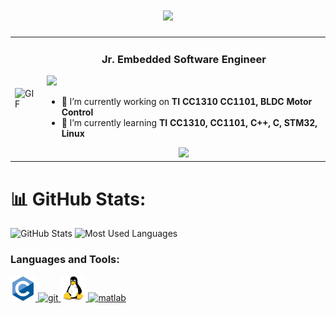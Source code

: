 
<h1 align="center">
  <a href="https://git.io/typing-svg">
    <img src="https://readme-typing-svg.herokuapp.com?font=Fira+Code&duration=3000&pause=1000&center=true&vCenter=true&random=false&width=435&lines=Hi+There!+%F0%9F%91%8B;I'm+Emirhan+Kuru!"/>
  </a>
</h1>

<table>
  <tr>
    <td>
      <img src="https://i.pinimg.com/originals/e4/26/70/e426702edf874b181aced1e2fa5c6cde.gif" 
           alt="GIF" 
           width="120" 
           height="120"/>
    </td>
    <td>
      <h3 align="center">Jr. Embedded Software Engineer</h3>
      <p>
        <img src="https://komarev.com/ghpvc/?username=emirhankuru&color=blue"/>
      </p>
      <ul>
        <li>🔭 I’m currently working on <strong>TI CC1310 CC1101, BLDC Motor Control</strong></li>
        <li>🌱 I’m currently learning <strong>TI CC1310, CC1101, C++, C, STM32, Linux</strong></li>
      </ul>
      <div align="center">
        <a href="https://www.linkedin.com/in/emirhankuru/" target="blank">
          <img src="https://img.shields.io/badge/LinkedIn-0077B5?style=for-the-badge&logo=linkedin&logoColor=white"/>
        </a>
      </div>
    </td>
  </tr>
</table>



# 📊 GitHub Stats:
![GitHub Stats](https://github-readme-stats.vercel.app/api?username=emirhankuru&show_icons=true&theme=tokyonight)
![Most Used Languages](https://github-readme-stats.vercel.app/api/top-langs/?username=emirhankuru&show_icons=true&theme=radical)


<h3 align="left">Languages and Tools:</h3>
<p align="left"> <a href="https://www.cprogramming.com/" target="_blank" rel="noreferrer"> <img src="https://raw.githubusercontent.com/devicons/devicon/master/icons/c/c-original.svg" alt="c" width="40" height="40"/> </a> <a href="https://git-scm.com/" target="_blank" rel="noreferrer"> <img src="https://www.vectorlogo.zone/logos/git-scm/git-scm-icon.svg" alt="git" width="40" height="40"/> </a> <a href="https://www.linux.org/" target="_blank" rel="noreferrer"> <img src="https://raw.githubusercontent.com/devicons/devicon/master/icons/linux/linux-original.svg" alt="linux" width="40" height="40"/> </a> <a href="https://www.mathworks.com/" target="_blank" rel="noreferrer"> <img src="https://upload.wikimedia.org/wikipedia/commons/2/21/Matlab_Logo.png" alt="matlab" width="40" height="40"/> </a> </p>
